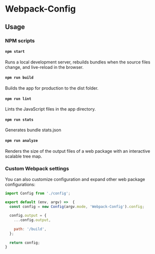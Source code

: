# Webpack-Config

## Usage

### NPM scripts

#### `npm start`
Runs a local development server, rebuilds bundles when the source files change, and live-reload in the browser.

#### `npm run build`
Builds the app for production to the dist folder.

#### `npm run lint`
Lints the JavaScript files in the app directory.

#### `npm run stats`
Generates bundle stats.json

#### `npm run analyze`
Renders the size of the output files of a web package with an interactive scalable tree map.

### Custom Webpack settings
You can also customize configuration and expand other web package configurations:

```js
import Config from './config';

export default (env, argv) =>  {
  const config = new Config(argv.mode, 'Webpack-Config').config;
  
  config.output = {
    ...config.output,
    
    path: '/build',
  };
  
  return config;
}
```
